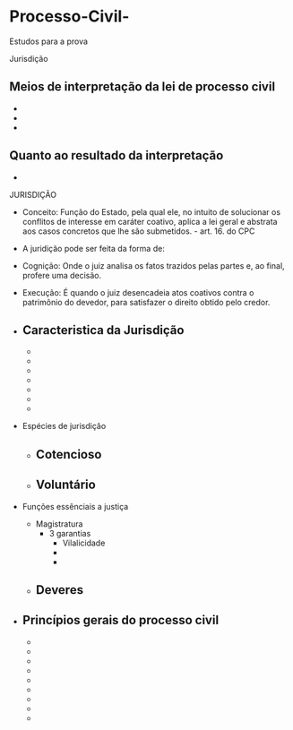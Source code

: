 # Processo-Civil-
Estudos para a prova 


Jurisdição

Meios de interpretação da lei de processo civil
-
-
-
-

Quanto ao resultado da interpretação 
-
-

JURISDIÇÃO
- Conceito: Função do Estado, pela qual ele, no intuito de solucionar os conflitos de interesse em caráter coativo, aplica a lei geral e abstrata aos casos concretos que lhe são submetidos. - art. 16. do CPC

 - A juridição pode ser feita da forma de:
  - Cognição: Onde o juiz analisa os fatos trazidos pelas partes e, ao final, profere uma decisão.
  - Execução: É quando o juiz desencadeia atos coativos contra o patrimônio do devedor, para satisfazer o direito obtido pelo credor.
  
- Caracteristica da Jurisdição
  -
  -
  -
  -
  -
  -
  -
  -
- Espécies de jurisdiçâo
  - Cotencioso
    - 
  - Voluntário
    -
- Funções essênciais a justiça
  - Magistratura
    - 3 garantias
      - Vilalicidade
      -
      -
  - Deveres
    -
    
- Princípios gerais do processo civil
  -
  -
  -
  -
  -
  -
  -
  -
  -
  -
  

  
